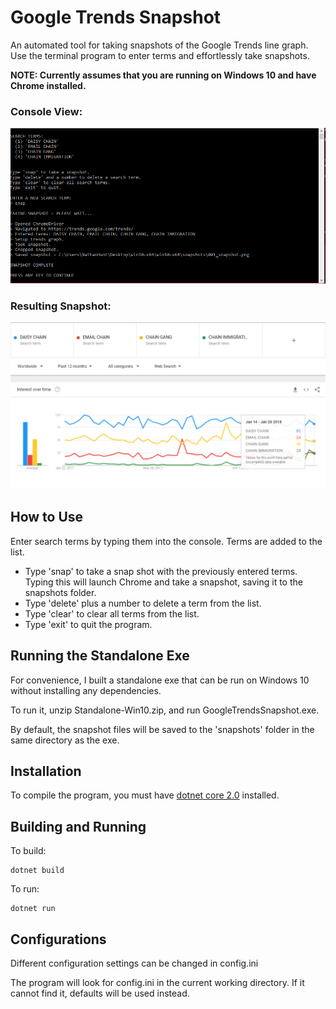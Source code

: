 # Google Trends Snapshot
An automated tool for taking snapshots of the Google Trends line graph.
Use the terminal program to enter terms and effortlessly take snapshots.

**NOTE: Currently assumes that you are running on Windows 10 and have Chrome installed.**

### Console View:
<kbd>![alt text](https://github.com/NathanTaylorHunt/GoogleTrendsSnapshot/raw/master/screenshot-console.png "Console Screenshot")</kbd>

### Resulting Snapshot:
<kbd>![alt text](https://github.com/NathanTaylorHunt/GoogleTrendsSnapshot/raw/master/screenshot-graph.png "Resulting Snapshot")</kbd>

## How to Use
Enter search terms by typing them into the console.  Terms are added to the list.

+ Type 'snap' to take a snap shot with the previously entered terms.  Typing this will launch Chrome and take a snapshot, saving it to the snapshots folder.
+ Type 'delete' plus a number to delete a term from the list.
+ Type 'clear' to clear all terms from the list.
+ Type 'exit' to quit the program.

## Running the Standalone Exe
For convenience, I built a standalone exe that can be run on Windows 10 without installing any dependencies.

To run it, unzip Standalone-Win10.zip, and run GoogleTrendsSnapshot.exe.

By default, the snapshot files will be saved to the 'snapshots' folder in the same directory as the exe.

## Installation
To compile the program, you must have [dotnet core 2.0](https://github.com/dotnet/core/blob/master/release-notes/download-archives/2.0.0-download.md) installed.

## Building and Running

To build:
```
dotnet build
```

To run:
```
dotnet run
```

## Configurations
Different configuration settings can be changed in config.ini

The program will look for config.ini in the current working directory.
If it cannot find it, defaults will be used instead.